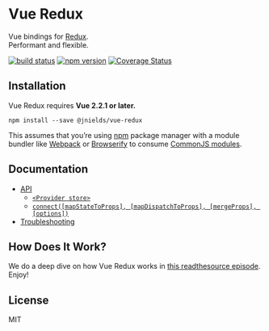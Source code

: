 Vue Redux
=========================

Vue bindings for [Redux](https://github.com/reactjs/redux).  
Performant and flexible.

[![build status](https://img.shields.io/travis/jnields/vue-redux/master.svg?style=flat-square)](https://travis-ci.org/jnields/vue-redux) [![npm version](https://img.shields.io/npm/v/@jnields/vue-redux.svg?style=flat-square)](https://www.npmjs.com/package/@jnields/vue-redux) [![Coverage Status](https://coveralls.io/repos/github/jnields/vue-redux/badge.svg?branch=master)](https://coveralls.io/github/jnields/vue-redux?branch=master)


## Installation

Vue Redux requires **Vue 2.2.1 or later.**

```
npm install --save @jnields/vue-redux
```

This assumes that you’re using [npm](http://npmjs.com/) package manager with a module bundler like [Webpack](https://webpack.js.org/) or [Browserify](http://browserify.org/) to consume [CommonJS modules](http://webpack.github.io/docs/commonjs.html).

## Documentation

- [API](docs/api.md#api)
  - [`<Provider store>`](docs/api.md#provider-store)
  - [`connect([mapStateToProps], [mapDispatchToProps], [mergeProps], [options])`](docs/api.md#connectmapstatetoprops-mapdispatchtoprops-mergeprops-options)
- [Troubleshooting](docs/troubleshooting.md#troubleshooting)

## How Does It Work?

We do a deep dive on how Vue Redux works in [this readthesource episode](https://www.youtube.com/watch?v=VJ38wSFbM3A).  
Enjoy!

## License

MIT

